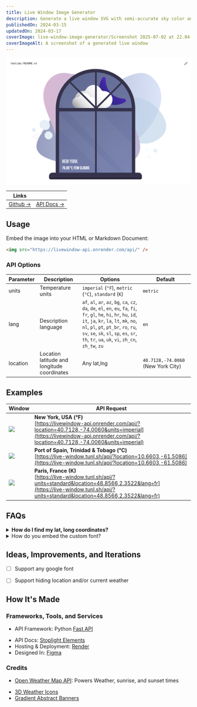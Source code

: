 ```yaml
---
title: Live Window Image Generator
description: Generate a live window SVG with semi-accurate sky color and weather for any location
publishedOn: 2024-03-15
updatedOn: 2024-03-17
coverImage: live-window-image-generator/Screenshot 2025-07-02 at 22.04.40.png
coverImageAlt: A screenshot of a generated live window
---
```


![Screenshot 2025-07-02 at 22.04.40.png](<live-window-image-generator/Screenshot 2025-07-02 at 22.04.40.png>)

| Links | |
| ------ | ------- |
| [Github →](https://github.com/thalida/live-window) | [API Docs →](https://livewindow-api.onrender.com/api/) |


## Usage

Embed the image into your HTML or Markdown Document:

```html
<img src="https://livewindow-api.onrender.com/api/" />
```


### API Options

| Parameter | Description | Options | Default |
|-----------|-------------|---------|---------|
| units     | Temperature units | `imperial` (`°F`), `metric` (`°C`), `standard` (`K`) | `metric` |
| lang     | Description language | `af`, `al`, `ar`, `az`, `bg`, `ca`, `cz`, `da`, `de`, `el`, `en`, `eu`, `fa`, `fi`, `fr`, `gl`, `he`, `hi`, `hr`, `hu`, `id`, `it`, `ja`, `kr`, `la`, `lt`, `mk`, `no`, `nl`, `pl`, `pt`, `pt_br`, `ro`, `ru`, `sv`, `se`, `sk`, `sl`, `sp`, `es`, `sr`, `th`, `tr`, `ua`, `uk`, `vi`, `zh_cn`, `zh_tw`, `zu` | `en` |
| location | Location latitude and longitude coordinates  | Any lat,lng | `40.7128,-74.0060` (New York City) |


## Examples

| Window | API Request |
|--------|-----------------------|
| <img src="https://livewindow-api.onrender.com/api/?location=40.7128,-74.0060&units=imperial" /> | **New York, USA (°F)** <br /> [https://livewindow-api.onrender.com/api/?location=40.7128,-74.0060&units=imperial](https://livewindow-api.onrender.com/api/?location=40.7128,-74.0060&units=imperial) |
| <img src="https://livewindow-api.onrender.com/api/?location=10.6603,-61.5086" /> | **Port of Spain, Trinidad & Tobago (°C)** <br /> [https://live-window.tunl.sh/api/?location=10.6603,-61.5086](https://live-window.tunl.sh/api/?location=10.6603,-61.5086) |
| <img src="https://livewindow-api.onrender.com/api/?units=standard&location=48.8566,2.3522&lang=fr" /> | **Paris, France (K)** <br /> [https://live-window.tunl.sh/api/?units=standard&location=48.8566,2.3522&lang=fr](https://live-window.tunl.sh/api/?units=standard&location=48.8566,2.3522&lang=fr) |


## FAQs

<details>
  <summary><strong>How do I find my lat, long coordinates?</strong></summary>

  You can use this tool to find your coordinates:
  <https://www.latlong.net/convert-address-to-lat-long.html>
</details>

<details>
  <summary>How do you embed the custom font?</summary>

  In order for the custom font to show when the image is downloaded or included in Github Markdown, the font needs to be encoded directly into the styles.
  Note: You can generate the base 64 encoding for any font here: <https://amio.github.io/embedded-google-fonts/>

  ```html
  <svg>
    <!-- Insert SVG Elements -->
    <defs>
      <style>
          @font-face {{
              font-family: 'Bebas Neue';
              font-style: normal;
              font-weight: 400;
              font-display: swap;
              src: url(data:font/woff2;[INSERT BASE64 ENCODING]) format('woff2');
              unicode-range: U+0000-00FF, U+0131, U+0152-0153, U+02BB-02BC, U+02C6, U+02DA, U+02DC, U+0304, U+0308, U+0329, U+2000-206F, U+2074, U+20AC, U+2122, U+2191, U+2193, U+2212, U+2215, U+FEFF, U+FFFD;
          }}
      </style>
    </defs>
  </svg>
  ```

</details>


## Ideas, Improvements, and Iterations

- [ ] Support any google font
- [ ] Support hiding location and/or current weather


## How It's Made


### Frameworks, Tools, and Services

* API Framework: Python [Fast API](https://fastapi.tiangolo.com/)
- API Docs: [Stoplight Elements](https://github.com/stoplightio/elements)
- Hosting & Deployment: [Render](https://render.com/)
- Designed In: [Figma](https://www.figma.com/)


### Credits

* [Open Weather Map API](https://openweathermap.org/api): Powers Weather, sunrise, and sunset times
- [3D Weather Icons](https://ui8.net/msakta/products/weather-animated-icons)
- [Gradient Abstract Banners](https://www.figma.com/community/file/1063549775352406477/gradient-abstract-banners?searchSessionId=ltw9aro0-lwjp697d2fs)
